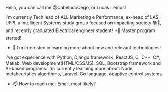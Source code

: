 Hello, you can call me @CabeludoCego, or Lucas Lemos!

I'm currently Tech lead of ALL Marketing e Performance, ex-head of LASI-UFPI, a Intelligent Systems study group focused on impacting society 📚🚀, and recently graduated Electrical engineer student! ⚡📖 
Master program started!

- 👀 I’m interested in learning more about new and relevant technologies! 

I've got experience with Python, Django framework, ReactJS, C, C++, C#, Matlab, Web development(HTML/CSS/JS), SQL, Bootstrap framework and AI-based programs.
I'm currently learning more about: Node, metaheuristics algorithms, Laravel, Go language, adaptive control systems.

- 📫 How to reach me: Email, most likely? 

<!---
CabeludoCego/CabeludoCego is a ✨ special ✨ repository because its `README.md` (this file) appears on your GitHub profile.
You can click the Preview link to take a look at your changes.
--->
